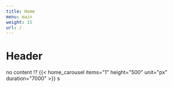 ```yaml
---
title: Home
menu: main
weight: 15
url: /
---
```


# Header
no content :interrobang:
{{< home_carousel items="1" height="500" unit="px" duration="7000" >}}
s